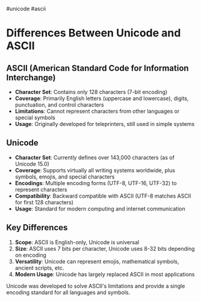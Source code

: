 #unicode #ascii
# Differences Between Unicode and ASCII

## ASCII (American Standard Code for Information Interchange)
- **Character Set**: Contains only 128 characters (7-bit encoding)
- **Coverage**: Primarily English letters (uppercase and lowercase), digits, punctuation, and control characters
- **Limitations**: Cannot represent characters from other languages or special symbols
- **Usage**: Originally developed for teleprinters, still used in simple systems

## Unicode
- **Character Set**: Currently defines over 143,000 characters (as of Unicode 15.0)
- **Coverage**: Supports virtually all writing systems worldwide, plus symbols, emojis, and special characters
- **Encodings**: Multiple encoding forms (UTF-8, UTF-16, UTF-32) to represent characters
- **Compatibility**: Backward compatible with ASCII (UTF-8 matches ASCII for first 128 characters)
- **Usage**: Standard for modern computing and internet communication

## Key Differences
1. **Scope**: ASCII is English-only, Unicode is universal
2. **Size**: ASCII uses 7 bits per character, Unicode uses 8-32 bits depending on encoding
3. **Versatility**: Unicode can represent emojis, mathematical symbols, ancient scripts, etc.
4. **Modern Usage**: Unicode has largely replaced ASCII in most applications

Unicode was developed to solve ASCII's limitations and provide a single encoding standard for all languages and symbols.